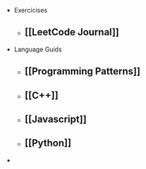 - Exercicises
	- ## [[LeetCode Journal]]
- Language Guids
	- ## [[Programming Patterns]]
	- ## [[C++]]
	- ## [[Javascript]]
	- ## [[Python]]
-